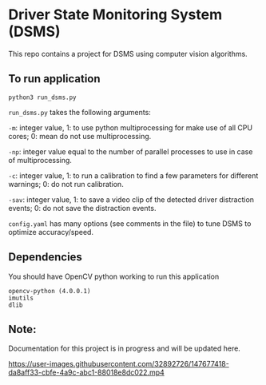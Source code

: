 # Driver State Monitoring System (DSMS)

This repo contains a project for DSMS using computer vision algorithms.

## To run application
```
python3 run_dsms.py
```
```run_dsms.py``` takes the following arguments:

```-m```: integer value, 1: to use python multiprocessing for make use of all CPU cores; 0: mean do not use multiprocessing.

```-np```: integer value equal to the number of parallel processes to use in case of multiprocessing.

```-c```: integer value, 1: to run a calibration to find a few parameters for different warnings; 0: do not run calibration.

```-sav```: integer value, 1: to save a video clip of the detected driver distraction events; 0: do not save the distraction events.

```config.yaml``` has many options (see comments in the file) to tune DSMS to optimize accuracy/speed.

## Dependencies
You should have OpenCV python working to run this application
```
opencv-python (4.0.0.1)
imutils
dlib
```

## Note: 
Documentation for this project is in progress and will be updated here.

https://user-images.githubusercontent.com/32892726/147677418-da8aff33-cbfe-4a9c-abc1-88018e8dc022.mp4


